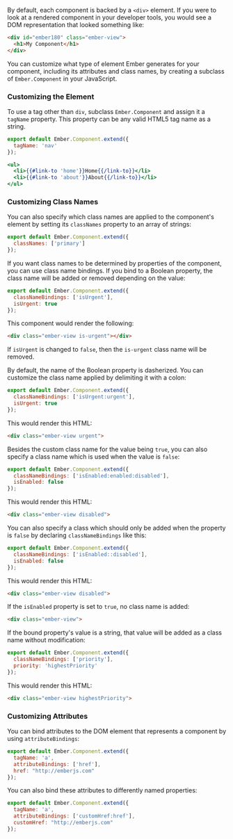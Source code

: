 By default, each component is backed by a `<div>` element. If you were
to look at a rendered component in your developer tools, you would see
a DOM representation that looked something like:

```html
<div id="ember180" class="ember-view">
  <h1>My Component</h1>
</div>
```

You can customize what type of element Ember generates for your
component, including its attributes and class names, by creating a
subclass of `Ember.Component` in your JavaScript.

### Customizing the Element

To use a tag other than `div`, subclass `Ember.Component` and assign it
a `tagName` property. This property can be any valid HTML5 tag name as a
string.

```javascript {data-filename=app/components/navigation-bar.js}
export default Ember.Component.extend({
  tagName: 'nav'
});
```

```handlebars {data-filename=app/templates/components/navigation-bar.hbs}
<ul>
  <li>{{#link-to 'home'}}Home{{/link-to}}</li>
  <li>{{#link-to 'about'}}About{{/link-to}}</li>
</ul>
```

### Customizing Class Names

You can also specify which class names are applied to the component's
element by setting its `classNames` property to an array of strings:

```javascript {data-filename=app/components/navigation-bar.js}
export default Ember.Component.extend({
  classNames: ['primary']
});
```

If you want class names to be determined by properties of the component,
you can use class name bindings. If you bind to a Boolean property, the
class name will be added or removed depending on the value:

```javascript {data-filename=app/components/todo-item.js}
export default Ember.Component.extend({
  classNameBindings: ['isUrgent'],
  isUrgent: true
});
```

This component would render the following:

```html
<div class="ember-view is-urgent"></div>
```

If `isUrgent` is changed to `false`, then the `is-urgent` class name will be removed.

By default, the name of the Boolean property is dasherized. You can customize the class name
applied by delimiting it with a colon:

```javascript {data-filename=app/components/todo-item.js}
export default Ember.Component.extend({
  classNameBindings: ['isUrgent:urgent'],
  isUrgent: true
});
```

This would render this HTML:

```html
<div class="ember-view urgent">
```

Besides the custom class name for the value being `true`, you can also specify a class name which is used when the value is `false`:

```javascript {data-filename=app/components/todo-item.js}
export default Ember.Component.extend({
  classNameBindings: ['isEnabled:enabled:disabled'],
  isEnabled: false
});
```

This would render this HTML:

```html
<div class="ember-view disabled">
```

You can also specify a class which should only be added when the property is
`false` by declaring `classNameBindings` like this:

```javascript {data-filename=app/components/todo-item.js}
export default Ember.Component.extend({
  classNameBindings: ['isEnabled::disabled'],
  isEnabled: false
});
```

This would render this HTML:

```html
<div class="ember-view disabled">
```

If the `isEnabled` property is set to `true`, no class name is added:

```html
<div class="ember-view">
```

If the bound property's value is a string, that value will be added as a class name without
modification:

```javascript {data-filename=app/components/todo-item.js}
export default Ember.Component.extend({
  classNameBindings: ['priority'],
  priority: 'highestPriority'
});
```

This would render this HTML:

```html
<div class="ember-view highestPriority">
```

### Customizing Attributes

You can bind attributes to the DOM element that represents a component
by using `attributeBindings`:

```javascript {data-filename=app/components/link-item.js}
export default Ember.Component.extend({
  tagName: 'a',
  attributeBindings: ['href'],
  href: "http://emberjs.com"
});
```

You can also bind these attributes to differently named properties:

```javascript {data-filename=app/components/link-item.js}
export default Ember.Component.extend({
  tagName: 'a',
  attributeBindings: ['customHref:href'],
  customHref: "http://emberjs.com"
});
```

<!-- ### Example

Here is an example todo application that shows completed todos with a
red background:

<a class="jsbin-embed" href="http://jsbin.com/duzala/1/embed?live">JS Bin</a><script src="https://static.jsbin.com/js/embed.js"></script>

**Note:** The binding functionality in this very simple example could also be implemented without
the use of `Ember.Component` but by simply [binding element attributes](../../templates/binding-element-attributes/) or [binding element class names](../../templates/binding-element-class-names/). -->
